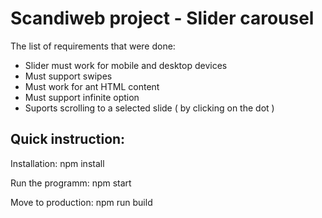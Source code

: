 # Scandiweb project - Slider carousel

The list of requirements that were done:
 * Slider must work for mobile and desktop devices
 * Must support swipes
 * Must work for ant HTML content
 * Must support infinite option
 * Suports scrolling to a selected slide ( by clicking on the dot )

## Quick instruction:

Installation:
npm install

Run the programm:
npm start

Move to production:
npm run build
